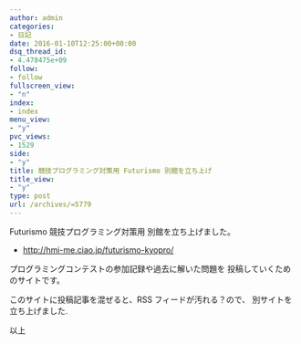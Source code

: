 ```yaml
---
author: admin
categories:
- 日記
date: 2016-01-10T12:25:00+00:00
dsq_thread_id:
- 4.478475e+09
follow:
- follow
fullscreen_view:
- "n"
index:
- index
menu_view:
- "y"
pvc_views:
- 1529
side:
- "y"
title: 競技プログラミング対策用 Futurismo 別館を立ち上げ
title_view:
- "y"
type: post
url: /archives/=5779
---
```


Futurismo 競技プログラミング対策用 別館を立ち上げました。 

<ul class="org-ul">
  <li>
    <a href="http://hmi-me.ciao.jp/futurismo-kyopro/">http://hmi-me.ciao.jp/futurismo-kyopro/</a>
  </li>
</ul>

プログラミングコンテストの参加記録や過去に解いた問題を 投稿していくためのサイトです。 

このサイトに投稿記事を混ぜると、RSS フィードが汚れる？ので、 別サイトを立ち上げました. 

以上